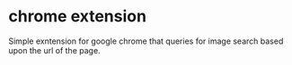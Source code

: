 # chrome extension

Simple exntension for google chrome that queries for image search based upon the url of the page. 
